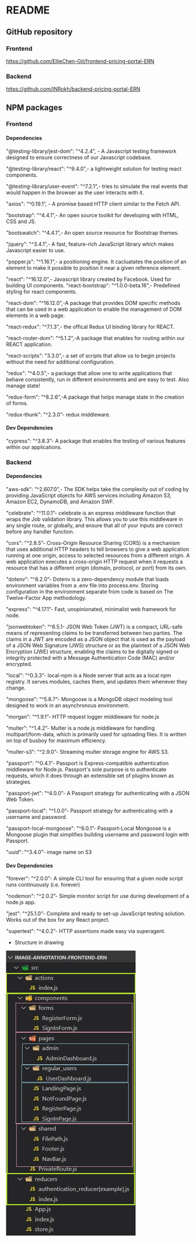 # README

## GitHub repository

### Frontend 

https://github.com/EllieChen-Git/frontend-pricing-portal-ERN

### Backend 

https://github.com/INRokh/backend-pricing-portal-ERN

## NPM packages

### Frontend 

#### Dependencies 

"@testing-library/jest-dom": "^4.2.4”, - A Javascript testing framework designed to ensure correctness of our Javascript codebase.
 
"@testing-library/react": "^9.4.0”,- a lightweight solution for testing react components.

"@testing-library/user-event": "^7.2.1”,- tries to simulate the real events that would happen in the browser as the user interacts with it. 

"axios": "^0.19.1”, - A promise based HTTP client similar to the Fetch API. 

"bootstrap": "^4.4.1”,- An open source toolkit for developing with HTML, CSS and JS. 

"bootswatch": "^4.4.1”,- An open source resource for Bootstrap themes. 

"jquery": "^3.4.1”,- A fast, feature-rich JavaScript library which makes Javascript easier to use. 

"popper.js": "^1.16.1”,- a positioning engine. It cacluatates the position of an element to make it possible to position it near a given reference element. 

"react": "^16.12.0”,- Javascript library created by Facebook. Used for building UI components. 
"react-bootstrap": "^1.0.0-beta.16”,- Predefined styling for react components. 

"react-dom": "^16.12.0”,-A package that provides DOM specific methods that can be used in a web application to enable the management of DOM elements in a web page. 

"react-redux": "^7.1.3”,- the offical Redux UI binding library for REACT. 

"react-router-dom": "^5.1.2”,-A package that enables for routing within our REACT application. 

"react-scripts": "3.3.0”,- a set of scripts that allow us to begin projects without the need for additional configuration. 

"redux": "^4.0.5”,- a package that allow one to write applications that behave consistently, run in different environments and are easy to test. Also manage state! 

"redux-form": "^8.2.6”,-A package that helps manage state in the creation of forms. 

"redux-thunk": "^2.3.0”- redux middleware.

#### Dev Dependencies

"cypress": "^3.8.3”- A package that enables the testing of various features within our applications. 

### Backend 

#### Dependencies 

"aws-sdk": "^2.607.0”,- The SDK helps take the complexity out of coding by providing JavaScript objects for AWS services including Amazon S3, Amazon EC2, DynamoDB, and Amazon SWF. 

"celebrate": "^11.0.1”- celebrate is an express middleware function that wraps the Job validation library. This allows you to use this middleware in any single route, or globally, and ensure that all of your inputs are correct before any handler function.

"cors": "^2.8.5”- Cross-Origin Resource Sharing (CORS) is a mechanism that uses additional HTTP headers to tell browsers to give a web application running at one origin, access to selected resources from a different origin. A web application executes a cross-origin HTTP request when it requests a resource that has a different origin (domain, protocol, or port) from its own.

"dotenv": "^8.2.0”- Dotenv is a zero-dependency module that loads environment variables from a .env file into process.env. Storing configuration in the environment separate from code is based on The Twelve-Factor App methodology.

"express": "^4.17.1”- Fast, unopinionated, minimalist web framework for node.

"jsonwebtoken": “^8.5.1- JSON Web Token (JWT) is a compact, URL-safe means of representing claims to be transferred between two parties.  The claims in a JWT  are encoded as a JSON object that is used as the payload of a JSON Web Signature (JWS) structure or as the plaintext of a JSON Web Encryption (JWE) structure, enabling the claims to be digitally signed or integrity protected with a Message Authentication Code (MAC) and/or encrypted.

"local": "^0.3.3”- local-npm is a Node server that acts as a local npm registry. It serves modules, caches them, and updates them whenever they change.

"mongoose": "^5.8.7”- Mongoose is a MongoDB object modeling tool designed to work in an asynchronous environment.

"morgan": "^1.9.1”- HTTP request logger middleware for node.js

"multer": "^1.4.2”- Multer is a node.js middleware for handling multipart/form-data, which is primarily used for uploading files. It is written on top of busboy for maximum efficiency.

"multer-s3": "^2.9.0”- Streaming multer storage engine for AWS S3.

"passport": "^0.4.1”- Passport is Express-compatible authentication middleware for Node.js. Passport's sole purpose is to authenticate requests, which it does through an extensible set of plugins known as strategies.

"passport-jwt": "^4.0.0”- A Passport strategy for authenticating with a JSON Web Token.

"passport-local": "^1.0.0”- Passport strategy for authenticating with a username and password.

"passport-local-mongoose": "^6.0.1”- Passport-Local Mongoose is a Mongoose plugin that simplifies building username and password login with Passport.

"uuid": "^3.4.0”-  image name on S3 

#### Dev Dependencies 

"forever": "^2.0.0”- A simple CLI tool for ensuring that a given node script runs continuously (i.e. forever)

"nodemon": "^2.0.2”-  Simple monitor script for use during development of a node.js app.

"jest": "^25.1.0”- Complete and ready to set-up JavaScript testing solution. Works out of the box for any React project.

 "supertest": "^4.0.2”- HTTP assertions made easy via superagent.


- Structure in drawing

![FileStructure](./public/images/file_structure.JPG)
